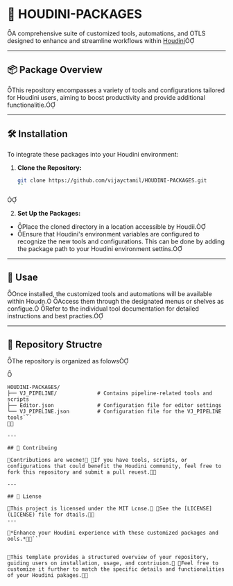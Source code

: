 # 🎨 HOUDINI-PACKAGES
A comprehensive suite of customized tools, automations, and OTLS designed to enhance and streamline workflows within [Houdini](https://www.sidefx.com/products/houdini/)

---

## 📦 Package Overview
This repository encompasses a variety of tools and configurations tailored for Houdini users, aiming to boost productivity and provide additional functionalitie.

---

## 🛠️ Installation

To integrate these packages into your Houdini environment:

1. **Clone the Repository:**
   ```bash
   git clone https://github.com/vijayctamil/HOUDINI-PACKAGES.git
   ``


2. **Set Up the Packages:**
  - Place the cloned directory in a location accessible by Houdii.
  - Ensure that Houdini's environment variables are configured to recognize the new tools and configurations. This can be done by adding the package path to your Houdini environment settins.

---

## 🚀 Usae

Once installed, the customized tools and automations will be available within Houdn. Access them through the designated menus or shelves as configue. Refer to the individual tool documentation for detailed instructions and best practies.

---

## 📂 Repository Structre

The repository is organized as folows


```
HOUDINI-PACKAGES/
├── VJ_PIPELINE/             # Contains pipeline-related tools and scripts
├── Editor.json              # Configuration file for editor settings
└── VJ_PIPELINE.json         # Configuration file for the VJ_PIPELINE tools```


---

## 🤝 Contribuing

Contributions are wecme! If you have tools, scripts, or configurations that could benefit the Houdini community, feel free to fork this repository and submit a pull reuest.

---

## 📄 Liense

This project is licensed under the MIT Lcnse. See the [LICENSE](LICENSE) file for dtails.
---

*Enhance your Houdini experience with these customized packages and ools.*```


This template provides a structured overview of your repository, guiding users on installation, usage, and contriuion. Feel free to customize it further to match the specific details and functionalities of your Houdini pakages. 
